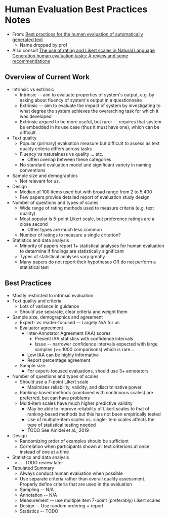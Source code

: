 # Human Evaluation Best Practices Notes

* From: [Best practices for the human evaluation of automatically generated text](https://aclanthology.org/W19-8643.pdf)
    * Name dropped by prof
* Also consult [The use of rating and Likert scales in Natural Language Generation human evaluation tasks: A review and some recommendations](https://aclanthology.org/W19-8648.pdf)

## Overview of Current Work

* Intrinsic vs extrinsic
    * Intrinsic -- aim to evaluate properties of system's output, e.g. by asking about fluency of
      system's output in a questionnaire
    * Extrinsic -- aim to evaluate the impact of system by investigating to what degree the system
      achieves the overarching task for which it was developed
    * Extrinsic argued to be more useful, but rarer -- requires that system be embedded in its use
      case (thus it must have one), which can be difficult
* Text quality
    * Popular (primary) evaluation measure but difficult to assess as text quality criteria differs
      across tasks
    * Fluency vs naturalness vs quality ... etc.
        * Often overlap between these categories
    * No standard evaluation model and significant variety in naming conventions
* Sample size and demographics
    * Not relevant for us.
* Design
    * Median of 100 items used but with broad range from 2 to 5,400
    * Few papers provide detailed report of evaluation study design
* Number of questions and types of scales
    * Wide range of rating methods used to measure criteria (e.g. text quality)
    * Most popular is 5-point Likert scale, but preference ratings are a close second
        * Other types are much less common
    * Number of ratings to measure a single criterion?
* Statistics and data analysis
    * Minority of papers report 1+ statistical analyses for human evaluation to determine if findings
      are statistically significant
    * Types of statistical analyses vary greatly
    * Many papers do not report their hypotheses OR do not perform a statistical test

## Best Practices

* Mostly restricted to intrinsic evaluation
* Text quality and criteria
    * Lots of variance in guidance
    * Should use separate, clear criteria and weight them
* Sample size, demographics and agreement
    * Expert- vs reader-focused -- Largely N/A for us
    * Evaluator agreement
        * Inter-Annotator Agreement (IAA) scores
            * Present IAA statistics with confidence intervals
            * Issue -- narrower confidence intervals expected with large samples (>= 1000 comparisons)
              which is rare...
        * Low IAA can be highly informative
        * Report percentage agreement
    * Sample size
        * For expert-focused evaluations, should use 3+ annotators
* Number of questions and types of scales
    * Should use a 7-point Likert scale
        * Maximizes reliability, validity, and discriminative power
    * Ranking-based methods (combined with continuous scales) are preferred, but can have problems
    * Multi-item scales have much higher predictive validity
        * May be able to improve reliability of Likert scales to that of ranking-based methods but
          this has not been empirically tested
        * Use of multiple-item scales vs. single-item scales affects the type of statistical testing
          needed
        * TODO See Amidei et al., 2019
* Design
    * Randomizing order of examples should be sufficient
    * Correlation when participants shown all text criterions at once instead of one at a time
* Statistics and data analysis
    * ... TODO review later
* Tabulated Summary
    * Always conduct human evaluation when possible
    * Use separate criteria rather than overall quality assessment. Properly define criteria that
      are used in the evaluation
    * Sampling -- N/A
    * Annotation -- N/A
    * Measurement -- use multiple item 7-point (preferably) Likert scales
    * Design -- Use random ordering + report
    * Statistics -- TODO
